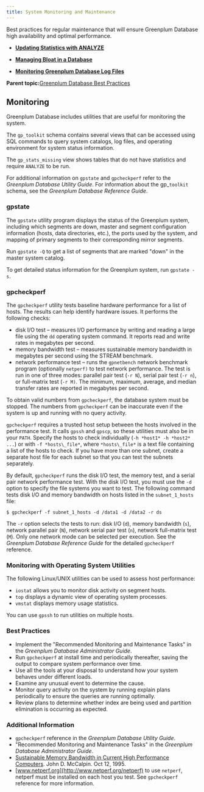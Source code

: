 ```yaml
---
title: System Monitoring and Maintenance 
---
```


Best practices for regular maintenance that will ensure Greenplum Database high availability and optimal performance.

-   **[Updating Statistics with ANALYZE](analyze.html)**  

-   **[Managing Bloat in a Database](bloat.html)**  

-   **[Monitoring Greenplum Database Log Files](logfiles.html)**  


**Parent topic:**[Greenplum Database Best Practices](intro.html)

## <a id="topic_izw_bwb_s4"></a>Monitoring 

Greenplum Database includes utilities that are useful for monitoring the system.

The `gp_toolkit` schema contains several views that can be accessed using SQL commands to query system catalogs, log files, and operating environment for system status information.

The `gp_stats_missing` view shows tables that do not have statistics and require `ANALYZE` to be run.

For additional information on `gpstate` and `gpcheckperf` refer to the *Greenplum Database Utility Guide*. For information about the gp\_`toolkit` schema, see the *Greenplum Database Reference Guide*.

### <a id="gpstate"></a>gpstate 

The `gpstate` utility program displays the status of the Greenplum system, including which segments are down, master and segment configuration information \(hosts, data directories, etc.\), the ports used by the system, and mapping of primary segments to their corresponding mirror segments.

Run `gpstate -Q` to get a list of segments that are marked "down" in the master system catalog.

To get detailed status information for the Greenplum system, run `gpstate -s`.

### <a id="gpcheckperf"></a>gpcheckperf 

The `gpcheckperf` utility tests baseline hardware performance for a list of hosts. The results can help identify hardware issues. It performs the following checks:

-   disk I/O test – measures I/O performance by writing and reading a large file using the `dd` operating system command. It reports read and write rates in megabytes per second.
-   memory bandwidth test – measures sustainable memory bandwidth in megabytes per second using the STREAM benchmark.
-   network performance test – runs the `gpnetbench` network benchmark program \(optionally `netperf)` to test network performance. The test is run in one of three modes: parallel pair test \(`-r N`\), serial pair test \(`-r n`\), or full-matrix test \(`-r M)`. The minimum, maximum, average, and median transfer rates are reported in megabytes per second.

To obtain valid numbers from `gpcheckperf`, the database system must be stopped. The numbers from `gpcheckperf` can be inaccurate even if the system is up and running with no query activity.

`gpcheckperf` requires a trusted host setup between the hosts involved in the performance test. It calls `gpssh` and `gpscp`, so these utilities must also be in your `PATH`. Specify the hosts to check individually \(`-h *host1* -h *host2* ...`\) or with `-f *hosts\_file*`, where `*hosts\_file*` is a text file containing a list of the hosts to check. If you have more than one subnet, create a separate host file for each subnet so that you can test the subnets separately.

By default, `gpcheckperf` runs the disk I/O test, the memory test, and a serial pair network performance test. With the disk I/O test, you must use the `-d` option to specify the file systems you want to test. The following command tests disk I/O and memory bandwidth on hosts listed in the `subnet_1_hosts` file:

```
$ gpcheckperf -f subnet_1_hosts -d /data1 -d /data2 -r ds
```

The `-r` option selects the tests to run: disk I/O \(`d`\), memory bandwidth \(`s`\), network parallel pair \(`N`\), network serial pair test \(`n`\), network full-matrix test \(`M`\). Only one network mode can be selected per execution. See the *Greenplum Database Reference Guide* for the detailed `gpcheckperf` reference.

### <a id="monos"></a>Monitoring with Operating System Utilities 

The following Linux/UNIX utilities can be used to assess host performance:

-   `iostat` allows you to monitor disk activity on segment hosts.
-   `top` displays a dynamic view of operating system processes.
-   `vmstat` displays memory usage statistics.

You can use `gpssh` to run utilities on multiple hosts.

### <a id="bp1"></a>Best Practices 

-   Implement the "Recommended Monitoring and Maintenance Tasks" in the *Greenplum Database Administrator Guide*.
-   Run `gpcheckperf` at install time and periodically thereafter, saving the output to compare system performance over time.
-   Use all the tools at your disposal to understand how your system behaves under different loads.
-   Examine any unusual event to determine the cause.
-   Monitor query activity on the system by running explain plans periodically to ensure the queries are running optimally.
-   Review plans to determine whether index are being used and partition elimination is occurring as expected.

### <a id="addinfo"></a>Additional Information 

-   `gpcheckperf` reference in the *Greenplum Database Utility Guide*.
-   "Recommended Monitoring and Maintenance Tasks" in the *Greenplum Database Administrator Guide*.
-   [Sustainable Memory Bandwidth in Current High Performance Computers](http://www.cs.virginia.edu/%7Emccalpin/papers/bandwidth/bandwidth.html). John D. McCalpin. Oct 12, 1995.
-   [www.netperf.org](http://www.netperf.org/netperf) to use `netperf`, netperf must be installed on each host you test. See `gpcheckperf` reference for more information.

